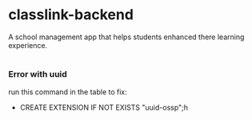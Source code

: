 # classlink-backend
A school management app that helps students enhanced there learning experience.

#

### Error with uuid
run this command in the table to fix:
 - CREATE EXTENSION IF NOT EXISTS "uuid-ossp";h